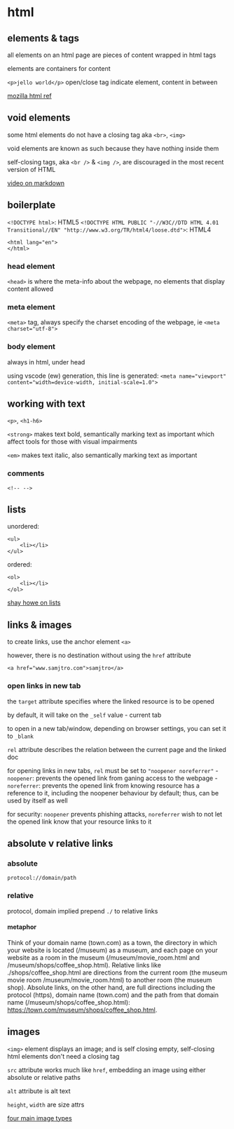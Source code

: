 # html

## elements & tags

all elements on an html page are pieces of content wrapped in html tags

elements are containers for content

`<p>jello world</p>`
open/close tag indicate element, content in between

[mozilla html ref](https://developer.mozilla.org/en-US/docs/Web/HTML/Element)

## void elements

some html elements do not have a closing tag
aka `<br>`, `<img>`

void elements are known as such because they have nothing inside them

self-closing tags, aka `<br />` & `<img />`, are discouraged in the most recent version of HTML

[video on markdown](https://www.youtube.com/watch?v=LGQuIIv2RVA)

## boilerplate

`<!DOCTYPE html>`: HTML5
`<!DOCTYPE HTML PUBLIC "-//W3C//DTD HTML 4.01 Transitional//EN" "http://www.w3.org/TR/html4/loose.dtd">`: HTML4

```
<html lang="en">
</html>
```

### head element

`<head>` is where the meta-info about the webpage, no elements that display content allowed

### meta element

`<meta>` tag, always specify the charset encoding of the webpage, ie `<meta charset="utf-8">`

### body element

always in html, under head

using vscode (ew) generation, this line is generated:
`<meta name="viewport" content="width=device-width, initial-scale=1.0">`

## working with text

`<p>`, `<h1-h6>`

`<strong>` makes text bold, semantically marking text as important which affect tools for those with visual impairments

`<em>` makes text italic, also semantically marking text as important

### comments

`<!-- -->`

## lists

unordered:
```
<ul>
    <li></li>
</ul>
```

ordered:
```
<ol>
    <li></li>
</ol>
```

[shay howe on lists](https://learn.shayhowe.com/html-css/creating-lists/)

## links & images

to create links, use the anchor element `<a>`

however, there is no destination without using the `href` attribute

`<a href="www.samjtro.com">samjtro</a>`

### open links in new tab

the `target` attribute specifies where the linked resource is to be opened

by default, it will take on the `_self` value - current tab

to open in a new tab/window, depending on browser settings, you can set it to `_blank`

`rel` attribute describes the relation between the current page and the linked doc

for opening links in new tabs, `rel` must be set to `"noopener noreferrer"`
    - `noopener`: prevents the opened link from ganing access to the webpage
    - `noreferrer`: prevents the opened link from knowing resource has a reference to it, including the noopener behaviour by default; thus, can be used by itself as well

for security: `noopener` prevents phishing attacks, `noreferrer` wish to not let the opened link know that your resource links to it

## absolute v relative links

### absolute

`protocol://domain/path`

### relative

protocol, domain implied
prepend `./` to relative links

#### metaphor

Think of your domain name (town.com) as a town, the directory in which your website is located (/museum) as a museum, and each page on your website as a room in the museum (/museum/movie_room.html and /museum/shops/coffee_shop.html). Relative links like ./shops/coffee_shop.html are directions from the current room (the museum movie room /museum/movie_room.html) to another room (the museum shop). Absolute links, on the other hand, are full directions including the protocol (https), domain name (town.com) and the path from that domain name (/museum/shops/coffee_shop.html): https://town.com/museum/shops/coffee_shop.html.

## images

`<img>` element displays an image; and is self closing
empty, self-closing html elements don't need a closing tag

`src` attribute works much like `href`, embedding an image using either absolute or relative paths

`alt` attribute is alt text

`height`, `width` are size attrs

[four main image types](https://internetingishard.netlify.app/html-and-css/links-and-images/#image-formats)


